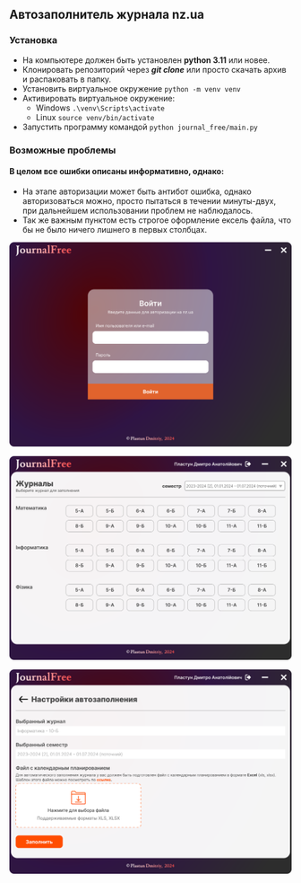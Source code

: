 ## Автозаполнитель журнала nz.ua
### Установка
- На компьютере должен быть установлен **python 3.11** или новее.
- Клонировать репозиторий через ***git clone*** или просто скачать архив и распаковать в папку.
- Установить виртуальное окружение ```python -m venv venv```
- Активировать виртуальное окружение:
  * Windows ```.\venv\Scripts\activate```
  * Linux ```source venv/bin/activate```
- Запустить программу командой ```python journal_free/main.py```

### Возможные проблемы
#### В целом все ошибки описаны информативно, однако:
- На этапе авторизации может быть антибот ошибка, однако авторизоваться можно, просто пытаться в течении минуты-двух, при дальнейшем использовании проблем не наблюдалось.
- Так же важным пунктом есть строгое оформление ексель файла, что бы не было ничего лишнего в первых столбцах.

![login](screenshots/login.svg)

![list_journals](screenshots/list_journals.svg)

![journal](screenshots/journal.svg)